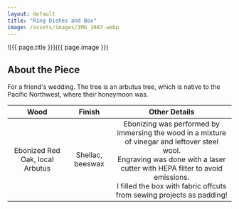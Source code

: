 ```yaml
---
layout: default
title: "Ring Dishes and Box"
image: /assets/images/IMG_1083.webp
---
```

![{{ page.title }}]({{ page.image }})
## About the Piece

For a friend's wedding. The tree is an arbutus tree, which is native to the Pacific Northwest, where their honeymoon was.

| Wood              | Finish                          | Other Details                                                    |
|:------------------:|:--------------------------------:|:---------------------------------------------------------:|
| Ebonized Red Oak, local Arbutus | Shellac, beeswax | Ebonizing was performed by immersing the wood in a mixture of vinegar and leftover steel wool.<br/>Engraving was done with a laser cutter with HEPA filter to avoid emissions.<br/>I filled the box with fabric offcuts from sewing projects as padding! |




